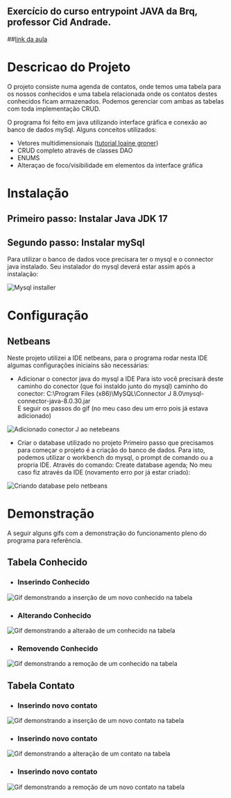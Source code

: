 ## Exercício do curso entrypoint JAVA da Brq, professor Cid Andrade.

##[link da aula](https://drive.google.com/file/d/1S-v5-aNZMSCWquK5FhN2VlZAyzqn0FA3/view)

# Descricao do Projeto
O projeto consiste numa agenda de contatos, onde temos uma tabela para os nossos conhecidos e uma tabela relacionada onde os contatos destes conhecidos ficam armazenados. Podemos gerenciar com ambas as tabelas com toda implementação CRUD.

O programa foi feito em java utilizando interface gráfica e conexão ao banco de dados mySql. 
Alguns conceitos utilizados: 
- Vetores multidimensionais ([tutorial loaine groner](https://www.youtube.com/watch?v=P66G0rxdL-k))
- CRUD completo através de classes DAO
- ENUMS
- Alteraçao de foco/visibilidade em elementos da interface gráfica

# Instalação
## Primeiro passo: Instalar Java JDK 17

## Segundo passo: Instalar mySql
Para utilizar o banco de dados voce precisara ter o mysql e o connector java instalado.
Seu instalador do mysql deverá estar assim após a instalação: 

![Mysql installer](./readmeImgs/instalacaoMysql.PNG)


# Configuração

## Netbeans
Neste projeto utilizei a IDE netbeans, para o programa rodar nesta IDE algumas configurações iniciains são necessárias:

- Adicionar o conector java do mysql a IDE
Para isto você precisará deste caminho do conector (que foi instaldo junto do mysql)
caminho do conector: C:\Program Files (x86)\MySQL\Connector J 8.0\mysql-connector-java-8.0.30.jar
<br>E seguir os passos do gif (no meu caso deu um erro pois já estava adicionado)

![Adicionado conector J ao netebeans](./readmeImgs/configNetbeans/adicionadoConectorJ.gif)


- Criar o database utilizado no projeto
Primeiro passo que precisamos para começar o projeto é a criação do banco de dados.
Para isto, podemos utilizar o workbench do mysql, o prompt de comando ou a propria IDE. Através do comando:
Create database agenda;
No meu caso fiz através da IDE (novamento erro por já estar criado):

![Criando database pelo netbeans](./readmeImgs/configNetbeans/criandoDB.gif)


# Demonstração
A seguir alguns gifs com a demonstração do funcionamento pleno do programa para referência.

## Tabela Conhecido
- ### Inserindo Conhecido
![Gif demonstrando a inserção de um novo conhecido na tabela](./readmeImgs/conhecido/inserindoConhecido.gif)


- ### Alterando Conhecido
![Gif demonstrando a alteraão de um conhecido na tabela](./readmeImgs/conhecido/alterandoConhecido.gif)


- ### Removendo Conhecido
![Gif demonstrando a remoção de um conhecido na tabela](./readmeImgs/conhecido/deletandoConhecido.gif)



## Tabela Contato
- ### Inserindo novo contato
![Gif demonstrando a inserção de um novo contato na tabela](./readmeImgs/contato/inserindoContato.gif)


- ### Inserindo novo contato
![Gif demonstrando a alteração de um contato na tabela](./readmeImgs/contato/alterandoContato.gif)


- ### Inserindo novo contato
![Gif demonstrando a remoção de um novo contato na tabela](./readmeImgs/contato/deletandoContato.gif)
